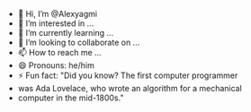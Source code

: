 - 👋 Hi, I’m @Alexyagmi
- 👀 I’m interested in ...
- 🌱 I’m currently learning ...
- 💞️ I’m looking to collaborate on ...
- 📫 How to reach me ...
- 😄 Pronouns: he/him
- ⚡ Fun fact: "Did you know? The first computer programmer
- was Ada Lovelace, who wrote an algorithm for a mechanical
- computer in the mid-1800s."

<!---
Alexyagmi/Alexyagmi is a ✨ special ✨ repository because its `README.md` (this file) appears on your GitHub profile.
You can click the Preview link to take a look at your changes.
--->
